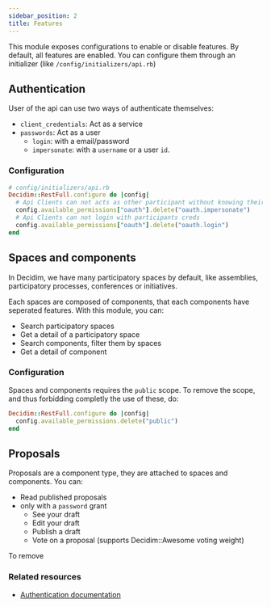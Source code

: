```yaml
---
sidebar_position: 2
title: Features
---
```

This module exposes configurations to enable or disable features.
By default, all features are enabled. You can configure them through an initializer (like `/config/initializers/api.rb`)

## Authentication
User of the api can use two ways of authenticate themselves: 

- `client_credentials`: Act as a service
- `passwords`: Act as a user
  - `login`: with a email/password
  - `impersonate`: with a `username` or a user `id`. 

### Configuration
```ruby
# config/initializers/api.rb
Decidim::RestFull.configure do |config|
  # Api Clients can not acts as other participant without knowing their creds.
  config.available_permissions["oauth"].delete("oauth.impersonate")
  # Api Clients can not login with participants creds
  config.available_permissions["oauth"].delete("oauth.login")
end
```

## Spaces and components
In Decidim, we have many participatory spaces by default, like assemblies, participatory processes, conferences or initiatives. 

Each spaces are composed of components, that each components have seperated features.
With this module, you can: 
- Search participatory spaces
- Get a detail of a participatory space
- Search components, filter them by spaces
- Get a detail of component

### Configuration
Spaces and components requires the `public` scope. To remove the scope, and thus forbidding completly the 
use of these, do:
```ruby
Decidim::RestFull.configure do |config|
  config.available_permissions.delete("public")
end
```

## Proposals
Proposals are a component type, they are attached to spaces and components.
You can: 

- Read published proposals
- only with a `password` grant
   - See your draft
   - Edit your draft
   - Publish a draft
   - Vote on a proposal (supports Decidim::Awesome voting weight)

To remove 



### Related resources
- [Authentication documentation](/category/authentication)